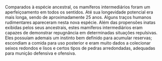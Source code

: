 ﻿Comparados à espécie ancestral, os mamíferos intermediários foram um aperfeiçoamento em todos os sentidos. Até sua longevidade potencial era mais longa, sendo de aproximadamente 25 anos. Alguns traços humanos rudimentares apareceram nesta nova espécie. Além das propensões inatas exibidas pelos seus ancestrais, estes mamíferos intermediários eram capazes de demonstrar repugnância em determinadas situações repulsivas. Eles possuíam ademais um instinto bem definido para acumular reservas; escondiam a comida para uso posterior e eram muito dados a colecionar seixos redondos e lisos e certos tipos de pedras arredondadas, adequadas para munição defensiva e ofensiva.